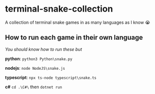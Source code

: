 # terminal-snake-collection
A collection of terminal snake games in as many languages as I know 😭

## How to run each game in their own language
*You should know how to run these but*

**python**: `python3 Python\snake.py`

**nodejs**: `node NodeJS\snake.js`

**typescript**: `npx ts-node typescript\snake.ts`

**c#** `cd .\C#\` then `dotnet run`

